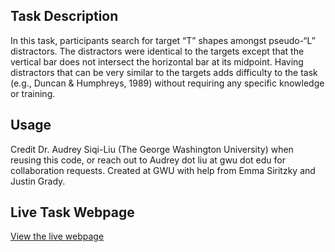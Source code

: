 ## Task Description
In this task, participants search for target “T” shapes amongst pseudo-“L” distractors. The distractors were identical to the targets except that the vertical bar does not intersect the horizontal bar at its midpoint. Having distractors that can be very similar to the targets adds difficulty to the task (e.g., Duncan & Humphreys, 1989) without requiring any specific knowledge or training.

## Usage
Credit Dr. Audrey Siqi-Liu (The George Washington University) when reusing this code, or reach out to Audrey dot liu at gwu dot edu for collaboration requests.
Created at GWU with help from Emma Siritzky and Justin Grady.

## Live Task Webpage
[View the live webpage](https://audreysiqiliu.github.io/Simple-Visual-Search-Task/Ts-and-Ls_v1/mainExperiment.html)
